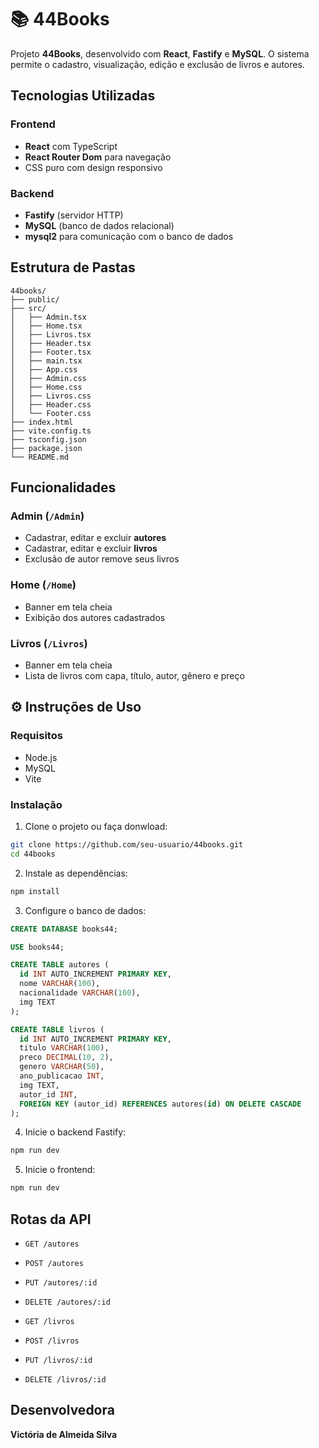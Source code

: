 # 📚 44Books

Projeto **44Books**, desenvolvido com **React**, **Fastify** e **MySQL**. O sistema permite o cadastro, visualização, edição e exclusão de livros e autores.

##  Tecnologias Utilizadas

### Frontend
- **React** com TypeScript
- **React Router Dom** para navegação
- CSS puro com design responsivo

### Backend
- **Fastify** (servidor HTTP)
- **MySQL** (banco de dados relacional)
- **mysql2** para comunicação com o banco de dados

##  Estrutura de Pastas

```
44books/
├── public/
├── src/
│   ├── Admin.tsx         
│   ├── Home.tsx          
│   ├── Livros.tsx        
│   ├── Header.tsx        
│   ├── Footer.tsx        
│   ├── main.tsx          
│   ├── App.css           
│   ├── Admin.css         
│   ├── Home.css          
│   ├── Livros.css        
│   ├── Header.css        
│   └── Footer.css        
├── index.html            
├── vite.config.ts        
├── tsconfig.json         
├── package.json          
└── README.md             
```

## Funcionalidades

###  Admin (`/Admin`)
- Cadastrar, editar e excluir **autores**
- Cadastrar, editar e excluir **livros**
- Exclusão de autor remove seus livros

###  Home (`/Home`)
- Banner em tela cheia
- Exibição dos autores cadastrados

###  Livros (`/Livros`)
- Banner em tela cheia
- Lista de livros com capa, título, autor, gênero e preço

## ⚙ Instruções de Uso

### Requisitos
- Node.js
- MySQL
- Vite

### Instalação

1. Clone o projeto ou faça donwload:
```bash
git clone https://github.com/seu-usuario/44books.git
cd 44books
```

2. Instale as dependências:
```bash
npm install
```

3. Configure o banco de dados:
```sql
CREATE DATABASE books44;

USE books44;

CREATE TABLE autores (
  id INT AUTO_INCREMENT PRIMARY KEY,
  nome VARCHAR(100),
  nacionalidade VARCHAR(100),
  img TEXT
);

CREATE TABLE livros (
  id INT AUTO_INCREMENT PRIMARY KEY,
  titulo VARCHAR(100),
  preco DECIMAL(10, 2),
  genero VARCHAR(50),
  ano_publicacao INT,
  img TEXT,
  autor_id INT,
  FOREIGN KEY (autor_id) REFERENCES autores(id) ON DELETE CASCADE
);
```

4. Inicie o backend Fastify:
```bash
npm run dev
```

5. Inicie o frontend:
```bash
npm run dev
```

##  Rotas da API

- `GET /autores`
- `POST /autores`
- `PUT /autores/:id`
- `DELETE /autores/:id`

- `GET /livros`
- `POST /livros`
- `PUT /livros/:id`
- `DELETE /livros/:id`

##  Desenvolvedora

**Victória de Almeida Silva**  
